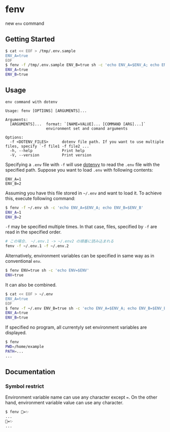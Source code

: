 # fenv

new `env` command

## Getting Started

```bash
$ cat << EOF > /tmp/.env.sample
ENV_A=true
EOF
$ fenv -f /tmp/.env.sample ENV_B=true sh -c 'echo ENV_A=$ENV_A; echo ENV_B=$ENV_B'
ENV_A=true
ENV_B=true
```

## Usage

```
env command with dotenv

Usage: fenv [OPTIONS] [ARGUMENTS]...

Arguments:
  [ARGUMENTS]...  format: `[NAME=VALUE]... [COMMAND [ARG]...]`
                  environment set and comand arguments

Options:
  -f <DOTENV_FILES>      dotenv file path. If you want to use multiple files, specify `-f file1 -f file2 ...`
  -h, --help             Print help
  -V, --version          Print version
```

Specifying a `.env` file with `-f` will use [dotenvy](https://github.com/allan2/dotenvy) to read the `.env` file with the specified path.
Suppose you want to load `.env` with following contents:

```env
ENV_A=1
ENV_B=2
```

Assuming you have this file stored in `~/.env` and want to load it.
To achieve this, execute following command:

```bash
$ fenv -f ~/.env sh -c 'echo ENV_A=$ENV_A; echo ENV_B=$ENV_B'
ENV_A=1
ENV_B=2
```

`-f` may be specified multiple times.
In that case, files, specified by `-f` are read in the specified order.

```bash
# この場合、 ~/.env.1 -> ~/.env2 の順番に読み込まれる
fenv -f ~/.env.1 -f ~/.env.2
```

Alternatively, environment variables can be specified in same way as in conventional `env`.

```bash
$ fenv ENV=true sh -c 'echo ENV=$ENV'
ENV=true
```

It can also be combined.

```bash
$ cat << EOF > ~/.env
ENV_A=true
EOF
$ fenv -f ~/.env ENV_B=true sh -c 'echo ENV_A=$ENV_A; echo ENV_B=$ENV_B'
ENV_A=true
ENV_B=true
```

If specified no program, all currentyly set environment variables are displayed.

```bash
$ fenv
PWD=/home/example
PATH=...
...
```

## Documentation
### Symbol restrict

Environment variable name can use any character except `=`.
On the other hand, environment variable value can use any character.

```bash
$ fenv 🚀=✨
...
🚀=✨
...
```

